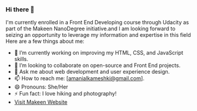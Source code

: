 ### Hi there 👋

I'm currently enrolled in a Front End Developing course through Udacity as part of the Makeen NanoDegree initiative.and I am looking forward to seizing an opportunity to leverage my information and expertise in this field Here are a few things about me:

- 🔭 I’m currently working on improving my HTML, CSS, and JavaScript skills.
- 👯 I’m looking to collaborate on open-source and Front End projects.
- 💬 Ask me about web development and user experience design.
- 📫 How to reach me: [amanialkameshki@gmail.com].
- 😄 Pronouns: She/Her
- ⚡ Fun fact: I love hiking and photography!
- [Visit Makeen Website](https://makeen.gov.om)
